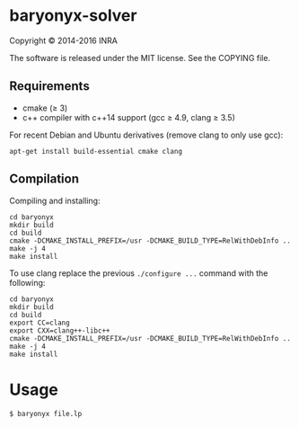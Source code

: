 baryonyx-solver
===============

Copyright © 2014-2016 INRA

The software is released under the MIT license. See the COPYING file.

## Requirements

* cmake (≥ 3)
* c++ compiler with c++14 support (gcc ≥ 4.9, clang ≥ 3.5)

For recent Debian and Ubuntu derivatives (remove clang to only use
gcc):

    apt-get install build-essential cmake clang

## Compilation

Compiling and installing:

    cd baryonyx
    mkdir build
    cd build
    cmake -DCMAKE_INSTALL_PREFIX=/usr -DCMAKE_BUILD_TYPE=RelWithDebInfo ..
    make -j 4
    make install

To use clang replace the previous `./configure ...` command with the following:

    cd baryonyx
    mkdir build
    cd build
    export CC=clang
    export CXX=clang++-libc++
    cmake -DCMAKE_INSTALL_PREFIX=/usr -DCMAKE_BUILD_TYPE=RelWithDebInfo ..
    make -j 4
    make install

# Usage

    $ baryonyx file.lp
